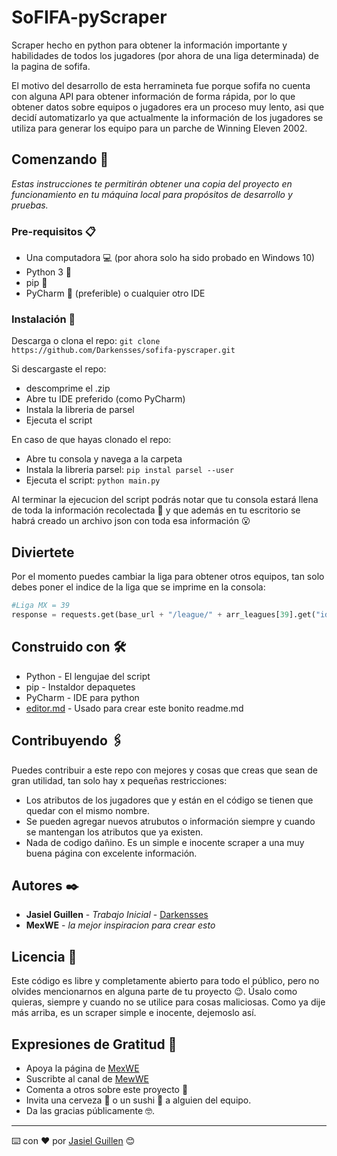 # SoFIFA-pyScraper

Scraper hecho en python para obtener la información importante y habilidades de todos los jugadores (por ahora de una liga determinada) de la pagina de sofifa.

El motivo del desarrollo de esta herramineta fue porque sofifa no cuenta con alguna API para obtener información de forma rápida, por lo que obtener datos sobre equipos o jugadores era un proceso muy lento, asi que decidí automatizarlo ya que actualmente la información de los jugadores se utiliza para generar los equipo para un parche de Winning Eleven 2002.

## Comenzando 🚀

_Estas instrucciones te permitirán obtener una copia del proyecto en funcionamiento en tu máquina local para propósitos de desarrollo y pruebas._

### Pre-requisitos 📋

- Una computadora 💻 (por ahora solo ha sido probado en Windows 10)
- Python 3 🐍
- pip 🧪
- PyCharm 📝 (preferible) o cualquier otro IDE


### Instalación 🔧

Descarga o clona el repo:
`git clone https://github.com/Darkensses/sofifa-pyscraper.git`

Si descargaste el repo:
- descomprime el .zip
- Abre tu IDE preferido (como PyCharm)
- Instala la libreria de parsel
- Ejecuta el script

En caso de que hayas clonado el repo:
- Abre tu consola y navega a la carpeta
- Instala la libreria parsel: `pip instal parsel --user`
- Ejecuta el script: `python main.py`

Al terminar la ejecucion del script podrás notar que tu consola estará llena de toda la información recolectada 🧐 y que además en tu escritorio se habrá creado un archivo json con toda esa información 😮

## Diviertete
Por el momento puedes cambiar la liga para obtener otros equipos, tan solo debes poner el indice de la liga que se imprime en la consola:

```python
#Liga MX = 39
response = requests.get(base_url + "/league/" + arr_leagues[39].get("id_league"))
```


## Construido con 🛠️

* Python - El lengujae del script
* pip - Instaldor depaquetes
* PyCharm - IDE para python
* [editor.md](https://pandao.github.io/editor.md/en.html) - Usado para crear este bonito readme.md

## Contribuyendo 🖇️

Puedes contribuir a este repo con mejores y cosas que creas que sean de gran utilidad, tan solo hay x pequeñas restricciones:

* Los atributos de los jugadores que y están en el código se tienen que quedar con el mismo nombre.
* Se pueden agregar nuevos atrubutos o información siempre y cuando se mantengan los atributos que ya existen.
* Nada de codigo dañino. Es un simple e inocente scraper a una muy buena página con excelente información.

## Autores ✒️

* **Jasiel Guillen** - *Trabajo Inicial* - [Darkensses](https://github.com/Darkensses)
* **MexWE** - *la mejor inspiracion para crear esto*


## Licencia 📄

Este código es libre y completamente abierto para todo el público, pero no olvides mencionarnos en alguna parte de tu proyecto 😉. Úsalo como quieras, siempre y cuando no se utilice para cosas maliciosas. Como ya dije más arriba, es un scraper simple e inocente, dejemoslo así.

## Expresiones de Gratitud 🎁

* Apoya la página de [MexWE](https://www.facebook.com/MexWEdition)
* Suscribte al canal de [MewWE](https://www.youtube.com/channel/UC-QTa6viKQvBu4hitWfE0oQ/featured)
* Comenta a otros sobre este proyecto 📢
* Invita una cerveza 🍺 o un sushi 🍣 a alguien del equipo.
* Da las gracias públicamente 🤓.



---
⌨️ con ❤️ por [Jasiel Guillen](https://github.com/Darkensses) 😊
